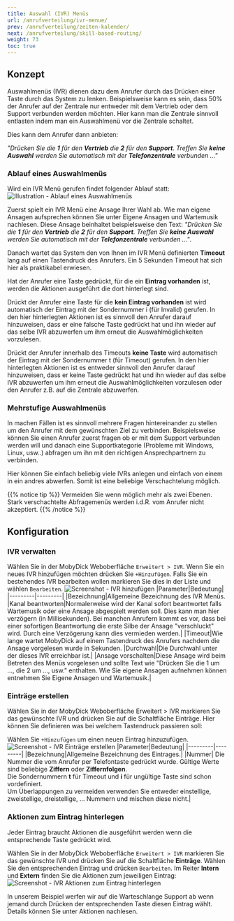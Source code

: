 ```yaml
---
title: Auswahl (IVR) Menüs
url: /anrufverteilung/ivr-menue/
prev: /anrufverteilung/zeiten-kalender/
next: /anrufverteilung/skill-based-routing/
weight: 73
toc: true
---
```


## Konzept

Auswahlmenüs (IVR) dienen dazu dem Anrufer durch das Drücken einer Taste durch das System zu lenken. Beispielsweise kann es sein, dass 50% der Anrufer auf der Zentrale nur entweder mit dem Vertrieb oder dem Support verbunden werden möchten. Hier kann man die Zentrale sinnvoll entlasten indem man ein Auswahlmenü vor die Zentrale schaltet.

Dies kann dem Anrufer dann anbieten:

*"Drücken Sie die **1** für den **Vertrieb** die **2** für den **Support**. Treffen Sie **keine Auswahl** werden Sie automatisch mit der **Telefonzentrale** verbunden ..."*

### Ablauf eines Auswahlmenüs

Wird ein IVR Menü gerufen findet folgender Ablauf statt:
![Illustration - Ablauf eines Auswahlmenüs](../../images/ivr_ablauf.png?width=90% "Ablauf eines Auswahlmenüs")

Zuerst spielt ein IVR Menü eine Ansage Ihrer Wahl ab. Wie man eigene Ansagen aufsprechen können Sie unter Eigene Ansagen und Wartemusik nachlesen. Diese Ansage beinhaltet beispielsweise den Text: *"Drücken Sie die **1** für den **Vertrieb** die **2** für den **Support**. Treffen Sie **keine Auswahl** werden Sie automatisch mit der **Telefonzentrale** verbunden ..."*.

Danach wartet das System den von Ihnen im IVR Menü definierten **Timeout** lang auf einen Tastendruck des Anrufers. Ein 5 Sekunden Timeout hat sich hier als praktikabel erwiesen.

Hat der Anrufer eine Taste gedrückt, für die ein **Eintrag vorhanden** ist, werden die Aktionen ausgeführt die dort hinterlegt sind.

Drückt der Anrufer eine Taste für die **kein Eintrag vorhanden** ist wird automatisch der Eintrag mit der Sondernummer i (für Invalid) gerufen. In den hier hinterlegten Aktionen ist es sinnvoll den Anrufer darauf hinzuweisen, dass er eine falsche Taste gedrückt hat und ihn wieder auf das selbe IVR abzuwerfen um ihm erneut die Auswahlmöglichkeiten vorzulesen.

Drückt der Anrufer innerhalb des Timeouts **keine Taste** wird automatisch der Eintrag mit der Sondernummer t (für Timeout) gerufen. In den hier hinterlegten Aktionen ist es entweder sinnvoll den Anrufer darauf hinzuweisen, dass er keine Taste gedrückt hat und ihn wieder auf das selbe IVR abzuwerfen um ihm erneut die Auswahlmöglichkeiten vorzulesen oder den Anrufer z.B. auf die Zentrale abzuwerfen.

### Mehrstufige Auswahlmenüs

In machen Fällen ist es sinnvoll mehrere Fragen hintereinander zu stellen um den Anrufer mit dem gewünschten Ziel zu verbinden. Beispielsweise können Sie einen Anrufer zuerst fragen ob er mit dem Support verbunden werden will und danach eine Supportkategorie (Probleme mit Windows, Linux, usw..) abfragen um ihn mit den richtigen Ansprechpartnern zu verbinden.

Hier können Sie einfach beliebig viele IVRs anlegen und einfach von einem in ein andres abwerfen. Somit ist eine beliebige Verschachtelung möglich.

{{% notice tip %}}
Vermeiden Sie wenn möglich mehr als zwei Ebenen. Stark verschachtelte Abfragemenüs werden i.d.R. vom Anrufer nicht akzeptiert.
{{% /notice %}}

## Konfiguration
### IVR verwalten

Wählen Sie in der MobyDick Weboberfläche `Erweitert > IVR`. Wenn Sie ein neues IVR hinzufügen möchten drücken Sie `+Hinzufügen`. Falls Sie ein bestehendes IVR bearbeiten wollen markieren Sie dies in der Liste und wählen `Bearbeiten`.
![Screenshot - IVR hinzufügen](../../images/ivr_hinzufuegen.png?width=90% "IVR hinzufügen")
|Parameter|Bedeutung|
|---------|---------|
|Bezeichnung|Allgemeine Bezeichnung des IVR Menüs.
|Kanal beantworten|Normalerweise wird der Kanal sofort beantwortet falls Wartemusik oder eine Ansage abgespielt werden soll. Dies kann man hier verzögern (in Millisekunden). Bei manchen Anrufern kommt es vor, dass bei einer sofortigen Beantwortung die erste Silbe der Ansage "verschluckt" wird. Durch eine Verzögerung kann dies vermieden werden.|
|Timeout|Wie lange wartet MobyDick auf einem Tastendruck des Anrufers nachdem die Ansage vorgelesen wurde in Sekunden.
|Durchwahl|Die Durchwahl unter der dieses IVR erreichbar ist.|
|Ansage vorschalten|Diese Ansage wird beim Betreten des Menüs vorgelesen und sollte Text wie "Drücken Sie die 1 um ..., die 2 um ..., usw." enthalten. Wie Sie eigene Ansagen aufnehmen können entnehmen Sie Eigene Ansagen und Wartemusik.|

### Einträge erstellen

Wählen Sie in der MobyDick Weboberfläche Erweitert > IVR markieren Sie das gewünschte IVR und drücken Sie auf die Schaltfläche Einträge. Hier können Sie definieren was bei welchem Tastendruck passieren soll:

Wählen Sie `+Hinzufügen` um einen neuen Eintrag hinzuzufügen.
![Screenshot - IVR Einträge erstellen](../../images/ivr_eintrage.png?width=90% "IVR Einträge erstellen")
|Parameter|Bedeutung|
|---------|---------|
|Bezeichnung|Allgemeine Bezeichnung des Eintrages.|
|Nummer| Die Nummer die vom Anrufer per Telefontaste gedrückt wurde. Gültige Werte sind beliebige **Ziffern** oder **Ziffernfolgen**. <br/>Die Sondernummern **t** für Timeout und **i** für ungültige Taste sind schon vordefiniert.<br/> Um Überlappungen zu vermeiden verwenden Sie entweder einstellige, zweistellige, dreistellige, ... Nummern und mischen diese nicht.|

### Aktionen zum Eintrag hinterlegen

Jeder Eintrag braucht Aktionen die ausgeführt werden wenn die entsprechende Taste gedrückt wird. 

Wählen Sie in der MobyDick Weboberfläche `Erweitert > IVR` markieren Sie das gewünschte IVR und drücken Sie auf die Schaltfläche **Einträge**. Wählen Sie den entsprechenden Eintrag und drücken `Bearbeiten`. Im Reiter **Intern** und **Extern** finden Sie die Aktionen zum jeweiligen Eintrag:
![Screenshot - IVR Aktionen zum Eintrag hinterlegen](../../images/ivr_entry_detail.png?width=90% "Aktionen zum IVR Eintrag hinterlegen")

In unserem Beispiel werfen wir auf die Warteschlange Support ab wenn jemand durch Drücken der entsprechenden Taste diesen Eintrag wählt. Details können Sie unter Aktionen nachlesen.



